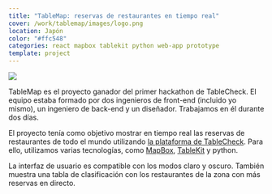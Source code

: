 ```yaml
---
title: "TableMap: reservas de restaurantes en tiempo real"
cover: /work/tablemap/images/logo.png
location: Japón
color: "#ffc548"
categories: react mapbox tablekit python web-app prototype
template: project
---
```


![](/work/tablemap/images/1.png)

TableMap es el proyecto ganador del primer hackathon de TableCheck. El equipo estaba formado por dos ingenieros de front-end (incluido yo mismo), un ingeniero de back-end y un diseñador. Trabajamos en él durante dos días.

El proyecto tenía como objetivo mostrar en tiempo real las reservas de restaurantes de todo el mundo utilizando [la plataforma de TableCheck](https://tablecheck.com/en/join). Para ello, utilizamos varias tecnologías, como [MapBox](https://www.mapbox.com/), [TableKit](/tablekit) y python.

La interfaz de usuario es compatible con los modos claro y oscuro. También muestra una tabla de clasificación con los restaurantes de la zona con más reservas en directo.
